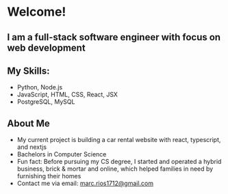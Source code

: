 # Welcome!
## I am a full-stack software engineer with focus on web development

## My Skills:
- Python, Node.js 
- JavaScript, HTML, CSS, React, JSX
- PostgreSQL, MySQL

## About Me
- My current project is building a car rental website with react, typescript, and nextjs
- Bachelors in Computer Science
- Fun fact: Before pursuing my CS degree, I started and operated a hybrid business, brick & mortar and online, which helped families in need by furnishing 
  their homes
- Contact me via email: marc.rios1712@gmail.com



<!-- ## Live Projects:

### Interactive Web Application with Machine Learning:
#### Deployed on Heroku:
https://triple-crown-race-webapp.herokuapp.com/dashboard
(slow load if cold)

#### Description:

Website with interactive data visualizations utilizing Triple Crown Horserace data and 
weather forecasts from the past 15 years. Parsed, tested, organized, and analyzed data into
visuals, including scatter plots and bar graphs, for the end user to research patterns. 
Applied machine learning methods and processing, such as linear 
regression, to provide end users with analysis and help with race predictions.

#### Technologies: 
Flask, PostgreSQL, SQLAlchemy, Pandas, Jinja2, Plotly, Numpy, Scikit-learn, Gunicorn, and others. -->
